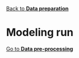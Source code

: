 [Back to **Data preparation**](DataPreparation.md)

# Modeling run




[Go to **Data pre-processing**](DataPreprocessing.md)
